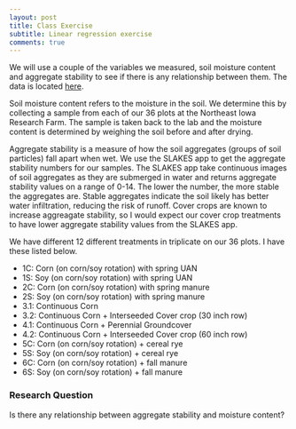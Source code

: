 ```yaml
---
layout: post
title: Class Exercise
subtitle: Linear regression exercise
comments: true
---
```


We will use a couple of the variables we measured, soil moisture content and aggregate stability to see if there is any relationship between them. The data is located [here](https://github.com/gabbymyers/516X-Project/blob/master/_data/Class%20Exercise%20Data.xlsx).

Soil moisture content refers to the moisture in the soil. We determine this by collecting a sample from each of our 36 plots at the Northeast Iowa Research Farm. The sample is taken back to the lab and the moisture content is determined by weighing the soil before and after drying.

Aggregate stability is a measure of how the soil aggregates (groups of soil particles) fall apart when wet. We use the SLAKES app to get the aggregate stability numbers for our samples. The SLAKES app take continuous images of soil aggregates as they are submerged in water and returns aggregate stability values on a range of 0-14. The lower the number, the more stable the aggregates are. Stable aggregates indicate the soil likely has better water infiltration, reducing the risk of runoff. Cover crops are known to increase aggreagate stability, so I would expect our cover crop treatments to have lower aggregate stability values from the SLAKES app.

We have different 12 different treatments in triplicate on our 36 plots. I have these listed below.    

* 1C: Corn (on corn/soy rotation) with spring UAN    
* 1S: Soy (on corn/soy rotation) with spring UAN     
* 2C: Corn (on corn/soy rotation) with spring manure     
* 2S: Soy (on corn/soy rotation) with spring manure     
* 3.1: Continuous Corn     
* 3.2: Continuous Corn + Interseeded Cover crop (30 inch row)    
* 4.1: Continuous Corn + Perennial Groundcover    
* 4.2: Continuous Corn + Interseeded Cover crop (60 inch row)     
* 5C: Corn (on corn/soy rotation) + cereal rye     
* 5S: Soy (on corn/soy rotation) + cereal rye     
* 6C: Corn (on corn/soy rotation) + fall manure     
* 6S: Soy (on corn/soy rotation) + fall manure    

### Research Question    
Is there any relationship between aggregate stability and moisture content?
